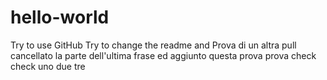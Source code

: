 # hello-world
Try to use GitHub
Try to change the readme and 
Prova di un altra pull 
cancellato la parte dell'ultima frase ed aggiunto questa
prova prova
check check
uno
due
tre
